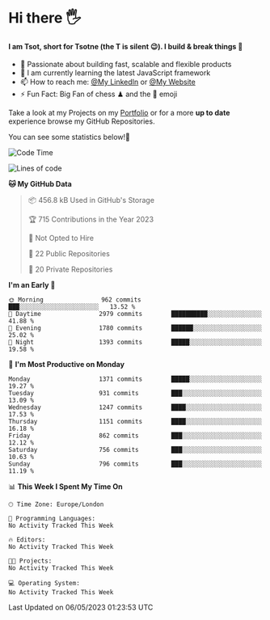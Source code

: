 # Hi there :raised_hand_with_fingers_splayed:
#### I am Tsot, short for Tsotne (the T is silent :wink:). I build & break things :space_invader:
- :telescope: Passionate about building fast, scalable and flexible products
- :seedling: I am currently learning the latest JavaScript framework 
- :mailbox: How to reach me: [@My LinkedIn](https://www.linkedin.com/in/tsotne-gvadzabia/) or [@My Website](https://tsotne.co.uk/contact)
- :zap: Fun Fact: Big Fan of chess ♟ and the 👾 emoji

Take a look at my Projects on my [Portfolio](https://tsotne.co.uk/) or for a more **up to date** experience browse my GitHub Repositories.

You can see some statistics below!:space_invader:
<!--START_SECTION:waka-->
![Code Time](http://img.shields.io/badge/Code%20Time-761%20hrs%202%20mins-blue)

![Lines of code](https://img.shields.io/badge/From%20Hello%20World%20I%27ve%20Written-4.5%20million%20lines%20of%20code-blue)

**🐱 My GitHub Data** 

> 📦 456.8 kB Used in GitHub's Storage 
 > 
> 🏆 715 Contributions in the Year 2023
 > 
> 🚫 Not Opted to Hire
 > 
> 📜 22 Public Repositories 
 > 
> 🔑 20 Private Repositories 
 > 
**I'm an Early 🐤** 

```text
🌞 Morning                962 commits         ███░░░░░░░░░░░░░░░░░░░░░░   13.52 % 
🌆 Daytime                2979 commits        ██████████░░░░░░░░░░░░░░░   41.88 % 
🌃 Evening                1780 commits        ██████░░░░░░░░░░░░░░░░░░░   25.02 % 
🌙 Night                  1393 commits        █████░░░░░░░░░░░░░░░░░░░░   19.58 % 
```
📅 **I'm Most Productive on Monday** 

```text
Monday                   1371 commits        █████░░░░░░░░░░░░░░░░░░░░   19.27 % 
Tuesday                  931 commits         ███░░░░░░░░░░░░░░░░░░░░░░   13.09 % 
Wednesday                1247 commits        ████░░░░░░░░░░░░░░░░░░░░░   17.53 % 
Thursday                 1151 commits        ████░░░░░░░░░░░░░░░░░░░░░   16.18 % 
Friday                   862 commits         ███░░░░░░░░░░░░░░░░░░░░░░   12.12 % 
Saturday                 756 commits         ███░░░░░░░░░░░░░░░░░░░░░░   10.63 % 
Sunday                   796 commits         ███░░░░░░░░░░░░░░░░░░░░░░   11.19 % 
```


📊 **This Week I Spent My Time On** 

```text
🕑︎ Time Zone: Europe/London

💬 Programming Languages: 
No Activity Tracked This Week

🔥 Editors: 
No Activity Tracked This Week

🐱‍💻 Projects: 
No Activity Tracked This Week

💻 Operating System: 
No Activity Tracked This Week
```


 Last Updated on 06/05/2023 01:23:53 UTC
<!--END_SECTION:waka-->
